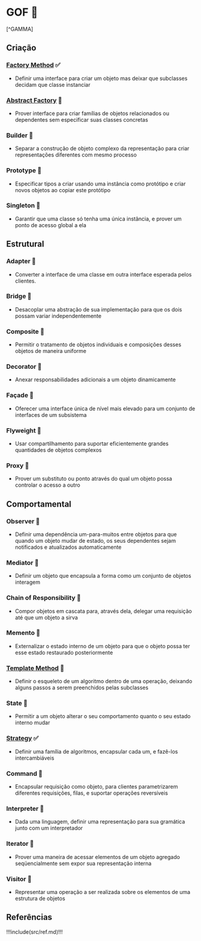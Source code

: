 # GOF 🔨

[^GAMMA]


## Criação


### [Factory Method](gof/FactoryMethod.md) ✅
- Definir uma interface para criar um objeto mas deixar que subclasses decidam que classe instanciar 
### [Abstract Factory](gof/AbstractFactory.md) 🔨
- Prover interface para criar famílias de objetos relacionados ou dependentes sem especificar suas classes concretas 
### Builder 🚧
- Separar a construção de objeto complexo da representação para criar representações diferentes com mesmo processo 
### Prototype 🚧
- Especificar tipos a criar usando uma instância como protótipo e criar novos objetos ao copiar este protótipo 
### Singleton 🚧
- Garantir que uma classe só tenha uma única instância, e prover um ponto de acesso global a ela 


## Estrutural


### Adapter 🚧
- Converter a interface de uma classe em outra interface esperada pelos clientes.
### Bridge 🚧
- Desacoplar uma abstração de sua implementação para que os dois possam variar independentemente 
### Composite 🚧
- Permitir o tratamento de objetos individuais e composições desses objetos de maneira uniforme 
### Decorator 🚧
- Anexar responsabilidades adicionais a um objeto dinamicamente 
### Façade 🚧
- Oferecer uma interface única de nível mais elevado para um conjunto de interfaces de um subsistema 
### Flyweight 🚧
- Usar compartilhamento para suportar eficientemente grandes quantidades de objetos complexos 
### Proxy 🚧
- Prover um substituto ou ponto através do qual um objeto possa controlar o acesso a outro 

## Comportamental

### Observer 🚧
- Definir uma dependência um-para-muitos entre objetos para que quando um objeto mudar de estado, os seus dependentes sejam notificados e atualizados automaticamente 
### Mediator 🚧
- Definir um objeto que encapsula a forma como um conjunto de objetos interagem 
### Chain of Responsibility 🚧
- Compor objetos em cascata para, através dela, delegar uma requisição até que um objeto a sirva 
### Memento 🚧
- Externalizar o estado interno de um objeto para que o objeto possa ter esse estado restaurado posteriormente 
### [Template Method](gof/TemplateMethod.md) 🔨
- Definir o esqueleto de um algoritmo dentro de uma operação, deixando alguns passos a serem preenchidos pelas subclasses 
### State 🚧
- Permitir a um objeto alterar o seu comportamento quanto o seu estado interno mudar 
### [Strategy](gof/Strategy.md)  ✅
- Definir uma família de algoritmos, encapsular cada um, e fazê-los intercambiáveis 
### Command 🚧
- Encapsular requisição como objeto, para clientes parametrizarem diferentes requisições, filas, e suportar operações reversíveis 
### Interpreter 🚧
- Dada uma linguagem, definir uma representação para sua gramática junto com um interpretador 
### Iterator 🚧
- Prover uma maneira de acessar elementos de um objeto agregado seqüencialmente sem expor sua representação interna 
### Visitor 🚧
- Representar uma operação a ser realizada sobre os elementos de uma estrutura de objetos	 

## Referências

!!!include(src/ref.md)!!!


